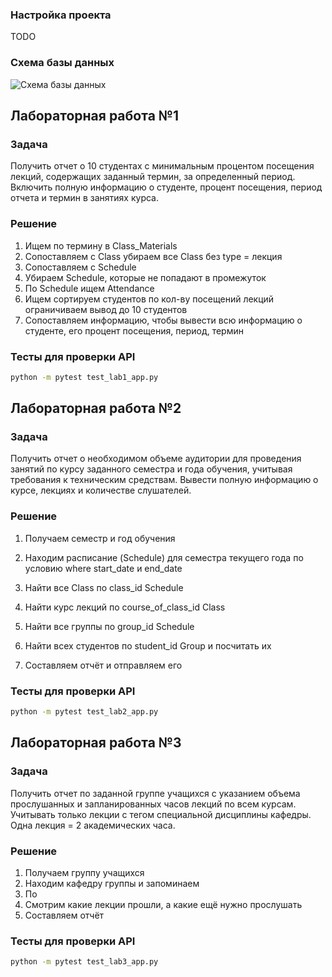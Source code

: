### Настройка проекта

TODO

### Схема базы данных

![Схема базы данных](db_schema_lab1.png)

## Лабораторная работа №1

### Задача

Получить отчет о 10 студентах с минимальным процентом посещения лекций, содержащих заданный термин, за определенный период. Включить полную информацию о студенте, процент посещения, период отчета и термин в занятиях курса.

### Решение

1. Ищем по термину в Class_Materials
2. Сопоставляем с Class убираем все Class без type = лекция
3. Сопоставляем с Schedule
4. Убираем Schedule, которые не попадают в промежуток
5. По Schedule ищем Attendance
6. Ищем сортируем студентов по кол-ву посещений лекций ограничиваем вывод до 10 студентов
7. Сопоставляем информацию, чтобы вывести всю информацию о студенте, его процент посещения, период, термин

### Тесты для проверки API 

```bash
python -m pytest test_lab1_app.py
```

## Лабораторная работа №2

### Задача

Получить отчет о необходимом объеме аудитории для проведения занятий по курсу заданного семестра и года обучения, учитывая требования к техническим средствам. Вывести полную информацию о курсе, лекциях и количестве слушателей.

### Решение

1. Получаем семестр и год обучения
2. Находим расписание (Schedule) для семестра текущего года по условию where start_date и end_date
3. Найти все Class по class_id Schedule 
4. Найти курс лекций по course_of_class_id Class
5. Найти все группы по group_id Schedule
6. Найти всех студентов по student_id Group и посчитать их

7. Составляем отчёт и отправляем его

### Тесты для проверки API 

```bash
python -m pytest test_lab2_app.py
```

## Лабораторная работа №3

### Задача

Получить отчет по заданной группе учащихся с указанием объема прослушанных и запланированных часов лекций по всем курсам. Учитывать только лекции с тегом специальной дисциплины кафедры. Одна лекция = 2 академических часа.

### Решение

1. Получаем группу учащихся
2. Находим кафедру группы и запоминаем
3. По
4. Смотрим какие лекции прошли, а какие ещё нужно прослушать
5. Составляем отчёт

### Тесты для проверки API 

```bash
python -m pytest test_lab3_app.py
```